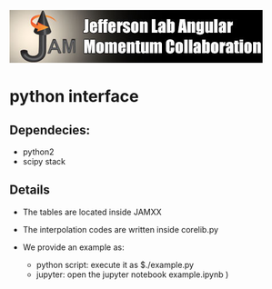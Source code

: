 [![jamlogo](../gallery/jam.jpg)](http://www.jlab.org/jam)

# python interface

## Dependecies:

- python2 
- scipy stack 

## Details

- The tables are located inside JAMXX
- The interpolation codes are written inside corelib.py
- We provide an example as:

  - python script:  execute it as $./example.py
  - jupyter: open the jupyter notebook example.ipynb )

 

